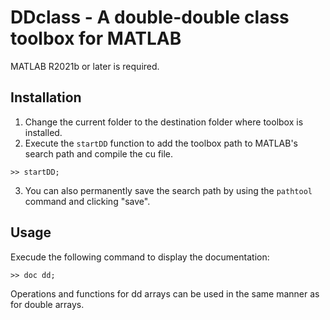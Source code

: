 # DDclass - A double-double class toolbox for MATLAB
MATLAB R2021b or later is required.

## Installation
1. Change the current folder to the destination folder where toolbox is installed.
2. Execute the `startDD` function to add the toolbox path to MATLAB's search path and compile the cu file.
```
>> startDD;
```
3. You can also permanently save the search path by using the `pathtool` command and clicking "save".

## Usage
Execude the following command to display the documentation:
```
>> doc dd;
```
Operations and functions for dd arrays can be used in the same manner as for double arrays.
